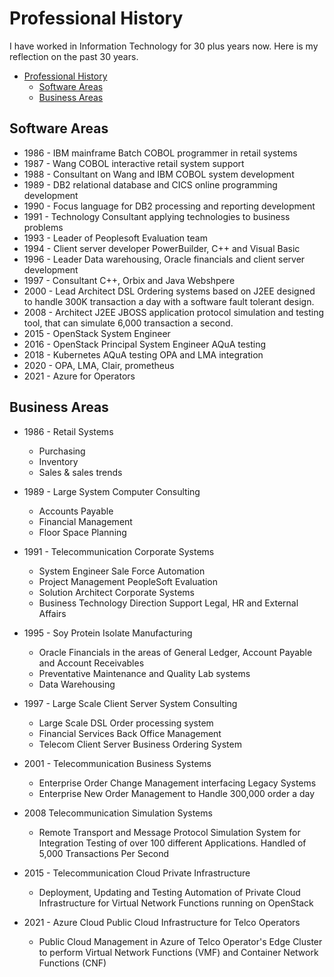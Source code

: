 # Professional History

I have worked in Information Technology for 30 plus years now. Here is my reflection on the past 30 years.

- [Professional History](#professional-history)
  - [Software Areas](#software-areas)
  - [Business Areas](#business-areas)

## Software Areas

- 1986 - IBM mainframe Batch COBOL programmer in retail systems
- 1987 - Wang COBOL interactive retail system support
- 1988 - Consultant on Wang and IBM COBOL system development
- 1989 - DB2 relational database and CICS online programming development
- 1990 - Focus language for DB2 processing and reporting development
- 1991 - Technology Consultant applying technologies to business problems
- 1993 - Leader of Peoplesoft Evaluation team
- 1994 - Client server developer PowerBuilder, C++ and Visual Basic
- 1996 - Leader Data warehousing, Oracle financials and client server development
- 1997 - Consultant C++, Orbix and Java Webshpere
- 2000 - Lead Architect DSL Ordering systems based on J2EE designed to handle 300K transaction a day with a software fault tolerant design.
- 2008 - Architect J2EE JBOSS application protocol simulation and testing tool, that can simulate 6,000 transaction a second.
- 2015 - OpenStack System Engineer
- 2016 - OpenStack Principal System Engineer AQuA testing
- 2018 - Kubernetes AQuA testing OPA and LMA integration
- 2020 - OPA, LMA, Clair, prometheus
- 2021 - Azure for Operators

## Business Areas

- 1986 - Retail Systems
  - Purchasing
  - Inventory
  - Sales & sales trends
  
- 1989 - Large System Computer Consulting
  - Accounts Payable
  - Financial Management
  - Floor Space Planning

- 1991 - Telecommunication Corporate Systems
  - System Engineer Sale Force Automation
  - Project Management PeopleSoft Evaluation
  - Solution Architect Corporate Systems
  - Business Technology Direction Support Legal, HR and External Affairs

- 1995 - Soy Protein Isolate Manufacturing
  - Oracle Financials in the areas of General Ledger, Account Payable and Account Receivables
  - Preventative Maintenance and Quality Lab systems
  - Data Warehousing

- 1997 - Large Scale Client Server System Consulting
  - Large Scale DSL Order processing system
  - Financial Services Back Office Management
  - Telecom Client Server Business Ordering System

- 2001 - Telecommunication Business Systems
  - Enterprise Order Change Management interfacing Legacy Systems
  - Enterprise New Order Management to Handle 300,000 order a day

- 2008 Telecommunication Simulation Systems
  - Remote Transport and Message Protocol Simulation System for Integration Testing of over 100 different Applications. Handled of 5,000 Transactions Per Second

- 2015 - Telecommunication Cloud Private Infrastructure
  - Deployment, Updating and Testing Automation of Private Cloud Infrastructure for Virtual Network Functions running on OpenStack

- 2021 - Azure Cloud Public Cloud Infrastructure for Telco Operators
  - Public Cloud Management in Azure of Telco Operator's Edge Cluster to perform Virtual Network Functions (VMF) and Container Network Functions (CNF)
